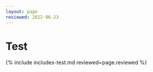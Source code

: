 ```yaml
---
layout: page
reviewed: 2022-06-23
---
```


# Test

{% include includes-test.md reviewed=page.reviewed %}
